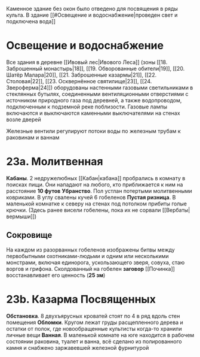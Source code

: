 Каменное здание без окон было отведено для посвящения в ряды культа. В здание [[#Освещение и водоснабжение|проведен свет и подключена вода]]

# Освещение и водоснабжение

Все здания в деревне [[Ивовый лес|Ивового Леса]] (зоны [[18. Заброшенный монастырь|18]], [[19. Обворованные обители|19]], [[20. Шатёр Малара|20]], [[21. Заброшенные казармы|21]], [[22. Столовая|22]], [[23. Осквернённое святилище|23]], [[24. Звероферма|24]]) оборудованы настенными газовыми светильниками в стеклянных бутылях, соединенными вентиляционными отверстиями с источником природного газа под деревней, а также водопроводом, подключенным к подземной реке поблизости. Газовые лампы включаются и выключаются каменными выключателями на стенах возле дверей

Железные вентили регулируют потоки воды по железным трубам к раковинам и ваннам

# 23а. Молитвенная

**Кабаны**. 2 недружелюбных [[Кабан|кабана]] пробрались в комнату в поисках пищи. Они нападают на любого, кто приближается к ним на расстояние **10 футов**
**Убранство**. Пол устлан потертыми молитвенными ковриками. В углу свалены кучей 6 гобеленов
**Пустая ризница**. В маленькой комнатке к северу на стенах под потолком прибиты голые крючки. (Здесь ранее висели гобелены, пока их не сорвали [[Вербаты|вермыши]])

## Сокровище

На каждом из разорванных гобеленов изображены битвы между первобытными охотниками-людьми и одним или несколькими монстрами, включая единорога, ускользающего зверя, совуха, стаю воргов и грифона. Сколдованный на гобелен **заговор** [[Починка]] восстанавливает его ценность (**25 зм**)

# 23b. Казарма Посвященных

**Обстановка**. 8 двухъярусных кроватей стоят по 4 в ряд вдоль стен помещения
**Обломки**. Кругом лежат груды расщепленного дерева и остатки от полок, где новообращенные культисты когда-то хранили личные вещи
**Ванная**. В маленькой комнате на юге находится в рабочем состоянии раковина, туалет и ванна, всё сделано из полированного камня и снабжено заржавевшей железной фурнитурой